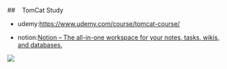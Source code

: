 ##    TomCat Study

- udemy:https://www.udemy.com/course/tomcat-course/
  
- notion:[Notion – The all-in-one workspace for your notes, tasks, wikis, and databases.](https://wind-dewberry-ca7.notion.site/Tomcat-1360330e228e800ea789cc7597d250d5?pvs=4)
  

![](file://C:\Users\ksk07\AppData\Roaming\marktext\images\2024-11-07-16-01-06-image.png?msec=1730962866993)
